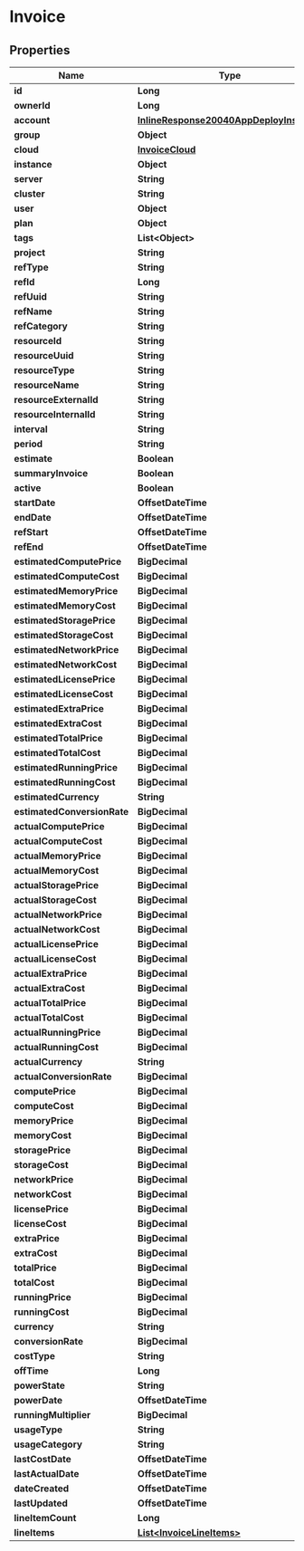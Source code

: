 

# Invoice

## Properties

Name | Type | Description | Notes
------------ | ------------- | ------------- | -------------
**id** | **Long** |  |  [optional]
**ownerId** | **Long** |  |  [optional]
**account** | [**InlineResponse20040AppDeployInstance**](InlineResponse20040AppDeployInstance.md) |  |  [optional]
**group** | **Object** |  |  [optional]
**cloud** | [**InvoiceCloud**](InvoiceCloud.md) |  |  [optional]
**instance** | **Object** |  |  [optional]
**server** | **String** |  |  [optional]
**cluster** | **String** |  |  [optional]
**user** | **Object** |  |  [optional]
**plan** | **Object** |  |  [optional]
**tags** | **List&lt;Object&gt;** |  |  [optional]
**project** | **String** |  |  [optional]
**refType** | **String** |  |  [optional]
**refId** | **Long** |  |  [optional]
**refUuid** | **String** |  |  [optional]
**refName** | **String** |  |  [optional]
**refCategory** | **String** |  |  [optional]
**resourceId** | **String** |  |  [optional]
**resourceUuid** | **String** |  |  [optional]
**resourceType** | **String** |  |  [optional]
**resourceName** | **String** |  |  [optional]
**resourceExternalId** | **String** |  |  [optional]
**resourceInternalId** | **String** |  |  [optional]
**interval** | **String** |  |  [optional]
**period** | **String** |  |  [optional]
**estimate** | **Boolean** |  |  [optional]
**summaryInvoice** | **Boolean** |  |  [optional]
**active** | **Boolean** |  |  [optional]
**startDate** | **OffsetDateTime** |  |  [optional]
**endDate** | **OffsetDateTime** |  |  [optional]
**refStart** | **OffsetDateTime** |  |  [optional]
**refEnd** | **OffsetDateTime** |  |  [optional]
**estimatedComputePrice** | **BigDecimal** |  |  [optional]
**estimatedComputeCost** | **BigDecimal** |  |  [optional]
**estimatedMemoryPrice** | **BigDecimal** |  |  [optional]
**estimatedMemoryCost** | **BigDecimal** |  |  [optional]
**estimatedStoragePrice** | **BigDecimal** |  |  [optional]
**estimatedStorageCost** | **BigDecimal** |  |  [optional]
**estimatedNetworkPrice** | **BigDecimal** |  |  [optional]
**estimatedNetworkCost** | **BigDecimal** |  |  [optional]
**estimatedLicensePrice** | **BigDecimal** |  |  [optional]
**estimatedLicenseCost** | **BigDecimal** |  |  [optional]
**estimatedExtraPrice** | **BigDecimal** |  |  [optional]
**estimatedExtraCost** | **BigDecimal** |  |  [optional]
**estimatedTotalPrice** | **BigDecimal** |  |  [optional]
**estimatedTotalCost** | **BigDecimal** |  |  [optional]
**estimatedRunningPrice** | **BigDecimal** |  |  [optional]
**estimatedRunningCost** | **BigDecimal** |  |  [optional]
**estimatedCurrency** | **String** |  |  [optional]
**estimatedConversionRate** | **BigDecimal** |  |  [optional]
**actualComputePrice** | **BigDecimal** |  |  [optional]
**actualComputeCost** | **BigDecimal** |  |  [optional]
**actualMemoryPrice** | **BigDecimal** |  |  [optional]
**actualMemoryCost** | **BigDecimal** |  |  [optional]
**actualStoragePrice** | **BigDecimal** |  |  [optional]
**actualStorageCost** | **BigDecimal** |  |  [optional]
**actualNetworkPrice** | **BigDecimal** |  |  [optional]
**actualNetworkCost** | **BigDecimal** |  |  [optional]
**actualLicensePrice** | **BigDecimal** |  |  [optional]
**actualLicenseCost** | **BigDecimal** |  |  [optional]
**actualExtraPrice** | **BigDecimal** |  |  [optional]
**actualExtraCost** | **BigDecimal** |  |  [optional]
**actualTotalPrice** | **BigDecimal** |  |  [optional]
**actualTotalCost** | **BigDecimal** |  |  [optional]
**actualRunningPrice** | **BigDecimal** |  |  [optional]
**actualRunningCost** | **BigDecimal** |  |  [optional]
**actualCurrency** | **String** |  |  [optional]
**actualConversionRate** | **BigDecimal** |  |  [optional]
**computePrice** | **BigDecimal** |  |  [optional]
**computeCost** | **BigDecimal** |  |  [optional]
**memoryPrice** | **BigDecimal** |  |  [optional]
**memoryCost** | **BigDecimal** |  |  [optional]
**storagePrice** | **BigDecimal** |  |  [optional]
**storageCost** | **BigDecimal** |  |  [optional]
**networkPrice** | **BigDecimal** |  |  [optional]
**networkCost** | **BigDecimal** |  |  [optional]
**licensePrice** | **BigDecimal** |  |  [optional]
**licenseCost** | **BigDecimal** |  |  [optional]
**extraPrice** | **BigDecimal** |  |  [optional]
**extraCost** | **BigDecimal** |  |  [optional]
**totalPrice** | **BigDecimal** |  |  [optional]
**totalCost** | **BigDecimal** |  |  [optional]
**runningPrice** | **BigDecimal** |  |  [optional]
**runningCost** | **BigDecimal** |  |  [optional]
**currency** | **String** |  |  [optional]
**conversionRate** | **BigDecimal** |  |  [optional]
**costType** | **String** |  |  [optional]
**offTime** | **Long** |  |  [optional]
**powerState** | **String** |  |  [optional]
**powerDate** | **OffsetDateTime** |  |  [optional]
**runningMultiplier** | **BigDecimal** |  |  [optional]
**usageType** | **String** |  |  [optional]
**usageCategory** | **String** |  |  [optional]
**lastCostDate** | **OffsetDateTime** |  |  [optional]
**lastActualDate** | **OffsetDateTime** |  |  [optional]
**dateCreated** | **OffsetDateTime** |  |  [optional]
**lastUpdated** | **OffsetDateTime** |  |  [optional]
**lineItemCount** | **Long** |  |  [optional]
**lineItems** | [**List&lt;InvoiceLineItems&gt;**](InvoiceLineItems.md) |  |  [optional]



